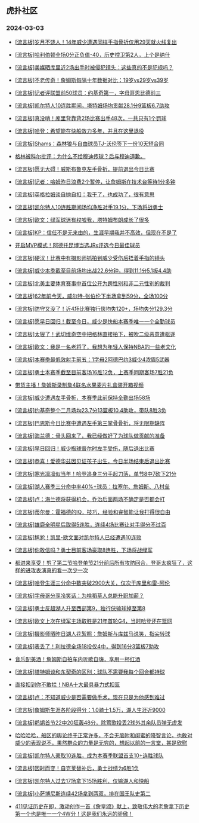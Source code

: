 ## 虎扑社区 
### 2024-03-03

+ [[流言板]岁月不饶人！14年威少遭遇同样手指骨折仅用29天就火线复出](https://bbs.hupu.com/625050914.html)

+ [[流言板]哈利伯顿全场0分正负值-40，历史控卫第2人，上个是纳什](https://bbs.hupu.com/625050041.html)

+ [[流言板]美媒晒库里近2场出手时被侵犯镜头：这些真的不是犯规吗？](https://bbs.hupu.com/625049535.html)

+ [[流言板]不老传奇！詹姆斯每隔十年数据对比：19岁vs29岁vs39岁](https://bbs.hupu.com/625049767.html)

+ [[流言板]记者评联盟前50球员：约基奇第一，字母哥恩比德前三](https://bbs.hupu.com/625048812.html)

+ [[流言板]凯尔特人10连胜期间，塔特姆场均贡献28.1分9篮板6.7助攻](https://bbs.hupu.com/625051021.html)

+ [[流言板]真没哨！库里背靠背2场比赛出手48次，一共只有1个罚球](https://bbs.hupu.com/625049107.html)

+ [[流言板]哈登：希望能在快船效力多年，并且在这里退役](https://bbs.hupu.com/625048195.html)

+ [[流言板]Shams：森林狼与自由球员TJ-沃伦签下一份10天短合同](https://bbs.hupu.com/625053147.html)

+ [格林被科尔批评：为什么不给穆迪传球？后与穆迪道歉。](https://bbs.hupu.com/625048154.html)

+ [[流言板]愿无大碍！威斯布鲁克左手骨折，提前退出今日比赛](https://bbs.hupu.com/625044892.html)

+ [[流言板]记者：哈姆昨日浪费2个暂停，让詹姆斯在技术台等待1分多钟](https://bbs.hupu.com/625047660.html)

+ [[流言板]英格拉姆谈自抛自扣：我干了，也成功了，很有意思](https://bbs.hupu.com/625050302.html)

+ [[流言板]凯尔特人10连胜期间场均净胜对手19.1分，下场将战勇士](https://bbs.hupu.com/625049928.html)

+ [[流言板]欧文：绿军球迷有权嘘我，塔特姆布朗成长了很多](https://bbs.hupu.com/625047627.html)

+ [[流言板]KP：信任不是无来由的，生涯早期我并不高效，但现在不是了](https://bbs.hupu.com/625051503.html)

+ [开启MVP模式！阿德托昆博当选JRs评选今日最佳球员](https://bbs.hupu.com/625050233.html)

+ [[流言板]硬汉！比赛中有摄影师抓拍到威少受伤后捂着手指的镜头](https://bbs.hupu.com/625048969.html)

+ [[流言板]威少本季截至目前场均出战22.6分钟，得到11.1分5.1板4.4助](https://bbs.hupu.com/625049470.html)

+ [[流言板]北美主要体育赛事中首位公开为跨性别和非二元性别的裁判](https://bbs.hupu.com/625046853.html)

+ [[流言板]62年前今天，威尔特-张伯伦下半场拿到59分，全场100分](https://bbs.hupu.com/625052772.html)

+ [[流言板]防守又没了！近4场比赛独行侠均失120+，场均失分129.3分](https://bbs.hupu.com/625049268.html)

+ [[流言板]愿早日回归！截至今日，威少是快船本赛季唯一一个全勤球员](https://bbs.hupu.com/625048937.html)

+ [[流言板]太狠了！武切维奇空中把格林直接拍下，被吹二级恶意遭驱逐](https://bbs.hupu.com/625045296.html)

+ [[流言板]欧文：我是一名老将了，我想为年轻人保持NBA的一些老文化](https://bbs.hupu.com/625047909.html)

+ [[流言板]本赛季最低效射手前五：1字母2阿德巴约3威少4浓眉5武器](https://bbs.hupu.com/625046160.html)

+ [[流言板]勇士本赛季截至目前客场16胜12负，上赛季同期客场7胜21负](https://bbs.hupu.com/625049366.html)

+ [带货主播！詹姆斯录制詹4联名水果麦片礼盒装开箱视频](https://bbs.hupu.com/625046633.html)

+ [[流言板]威少遭遇左手骨折，本赛季此前保持全勤出场58场](https://bbs.hupu.com/625045128.html)

+ [[流言板]约基奇整个二月场均23.7分13篮板10.4助攻，带队8胜3负](https://bbs.hupu.com/625049779.html)

+ [[流言板]巴恩斯今日比赛中遭遇左手第三掌骨骨折，将无限期缺阵](https://bbs.hupu.com/625044001.html)

+ [[流言板]海兰德：骨头回来了，我已经做好了为球队做贡献的准备](https://bbs.hupu.com/625046636.html)

+ [[流言板]早日回归！威少掏球普尔时左手受伤，随后退出比赛](https://bbs.hupu.com/625045331.html)

+ [[流言板]恭喜！爱德华兹因见证孩子出生，今日半场结束后退出比赛](https://bbs.hupu.com/625042035.html)

+ [[流言板]寒光凛凛似当年！哈登追身三分手起刀落，单节8中7砍下21分](https://bbs.hupu.com/625044316.html)

+ [[流言板]湖人赛季三分命中率40%+球员：拉塞尔、詹姆斯、八村垒](https://bbs.hupu.com/625044554.html)

+ [[流言板]卢：海兰德将获得机会，乔治后面两场不确定是否都会打](https://bbs.hupu.com/625046478.html)

+ [[流言板]蒂尔曼：霍福德的IQ，技巧，经验和睿智能让我打得很自由](https://bbs.hupu.com/625051648.html)

+ [[流言板]雄鹿全明星后取得5连胜，连续4场比赛让对手得分不过百](https://bbs.hupu.com/625046310.html)

+ [[流言板]尴尬！凯里-欧文面对凯尔特人已经遭遇10连败](https://bbs.hupu.com/625042742.html)

+ [[流言板]你敢信吗？勇士目前客场豪取8连胜，下场将战绿军](https://bbs.hupu.com/625044112.html)

+ [都进来享受！剪了第二节哈登单节21分前后所有攻防回合，登哥太疯狂了，这样的进攻表演真的看一次少一次](https://bbs.hupu.com/625046793.html)

+ [[流言板]哈登生涯三分命中数突破2900大关，仅次于库里和雷-阿伦](https://bbs.hupu.com/625044420.html)

+ [[流言板]字母哥分享冷笑话：为啥稻草人总能升职加薪？](https://bbs.hupu.com/625050545.html)

+ [[流言板]勇士反超湖人升至西部第9，独行侠输球掉至第8](https://bbs.hupu.com/625043679.html)

+ [[流言板]欧文上次在绿军主场取胜是21年首轮G4，当时哈登还在篮网](https://bbs.hupu.com/625049030.html)

+ [[流言板]摄影师晒昨日湖人花絮照：詹姆斯与库兹马说笑，指尖转球](https://bbs.hupu.com/625048625.html)

+ [[流言板]表丢了！利拉德全场18投仅4中，得到16分3篮板7助攻](https://bbs.hupu.com/625045840.html)

+ [音乐配美酒！詹姆斯自拍车内听歌自嗨，享用一杯红酒](https://bbs.hupu.com/625045981.html)

+ [[流言板]塔特姆谈和东契奇的区别：球队不需要我每个回合都持球](https://bbs.hupu.com/625046930.html)

+ [直接扣到你不敢拦！NBA十大最具暴力式扣篮](https://bbs.hupu.com/625048074.html)

+ [[流言板]卢：不知道威少是否需要做手术，现在只是为他感到难过](https://bbs.hupu.com/625046400.html)

+ [[流言板]詹姆斯生涯各阶段得分：1.0骑士1.5万，湖人生涯近9000](https://bbs.hupu.com/625042860.html)

+ [[流言板]鹈鹕首节22中20狂轰48分，除莺歌投丢2球外其余队员弹无虚发](https://bbs.hupu.com/625040540.html)

+ [哈哈哈哈，船区的舆论终于正常许多，不会无脑附和闺蜜的降智言论，也敢对威少的表现说不，果然群众的力量是无穷的，想起以前的一言堂，甚是欣慰](https://bbs.hupu.com/625050623.html)

+ [[流言板]凯尔特人豪取10连胜，成为本赛季联盟首支10+连胜球队](https://bbs.hupu.com/625042382.html)

+ [[流言板]因时而变！自克莱替补后，勇士战绩为6胜1负](https://bbs.hupu.com/625043064.html)

+ [[流言板]凯尔特人过去17场拿下15场胜利，仅输湖人和快船](https://bbs.hupu.com/625042544.html)

+ [[流言板]小萨博尼斯连续42场拿到两双，排在国王队史第二](https://bbs.hupu.com/625052869.html)

+ [411见证历史在即，激动创作一首《詹皇颂》献上，致敬伟大的老詹拿下历史第一个也是唯一一个4W分！这是我们永远的骄傲！](https://bbs.hupu.com/625052515.html)

